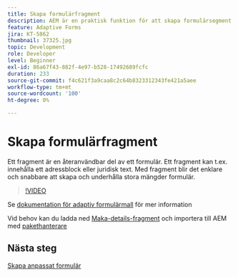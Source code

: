 ```yaml
---
title: Skapa formulärfragment
description: AEM är en praktisk funktion för att skapa formulärsegment som en panel eller en grupp fält endast en gång och återanvända dem i anpassade formulär.
feature: Adaptive Forms
jira: KT-5862
thumbnail: 37325.jpg
topic: Development
role: Developer
level: Beginner
exl-id: 86a67f43-882f-4e97-b528-17492689fcfc
duration: 233
source-git-commit: f4c621f3a9caa8c2c64b8323312343fe421a5aee
workflow-type: tm+mt
source-wordcount: '100'
ht-degree: 0%

---
```


# Skapa formulärfragment

Ett fragment är en återanvändbar del av ett formulär. Ett fragment kan t.ex. innehålla ett adressblock eller juridisk text. Med fragment blir det enklare och snabbare att skapa och underhålla stora mängder formulär.


>[!VIDEO](https://video.tv.adobe.com/v/37325?quality=12&learn=on)



Se [dokumentation för adaptiv formulärmall](https://experienceleague.adobe.com/docs/experience-manager-65/forms/adaptive-forms-basic-authoring/adaptive-form-fragments.html) för mer information

Vid behov kan du ladda ned [Maka-details-fragment](assets/spouse-details-fragment.zip) och importera till AEM med [pakethanterare](http://localhost:4502/crx/packmgr/index.jsp)

## Nästa steg

[Skapa anpassat formulär](./create-adaptive-form.md)
